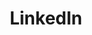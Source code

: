 ---
title: LinkedIn
slug: linkedin
handler: /filipe-gomes-duarte
icon: icon_linkedin
link: https://www.linkedin.com/in/filipe-gomes-duarte/
order: 1
---